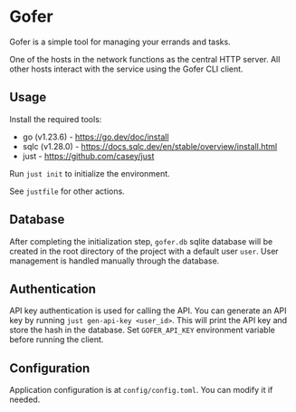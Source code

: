 # Gofer

Gofer is a simple tool for managing your errands and tasks.

One of the hosts in the network functions as the central HTTP server. All other hosts interact with the service using the Gofer CLI client.

## Usage

Install the required tools:

- go (v1.23.6) - <https://go.dev/doc/install>
- sqlc (v1.28.0) - <https://docs.sqlc.dev/en/stable/overview/install.html>
- just - <https://github.com/casey/just>

Run `just init` to initialize the environment.

See `justfile` for other actions.

## Database

After completing the initialization step, `gofer.db` sqlite database will be created in the root directory of the project with a default user `user`.
User management is handled manually through the database.

## Authentication

API key authentication is used for calling the API.
You can generate an API key by running `just gen-api-key <user_id>`.
This will print the API key and store the hash in the database.
Set `GOFER_API_KEY` environment variable before running the client.

## Configuration

Application configuration is at `config/config.toml`. You can modify it if needed.
